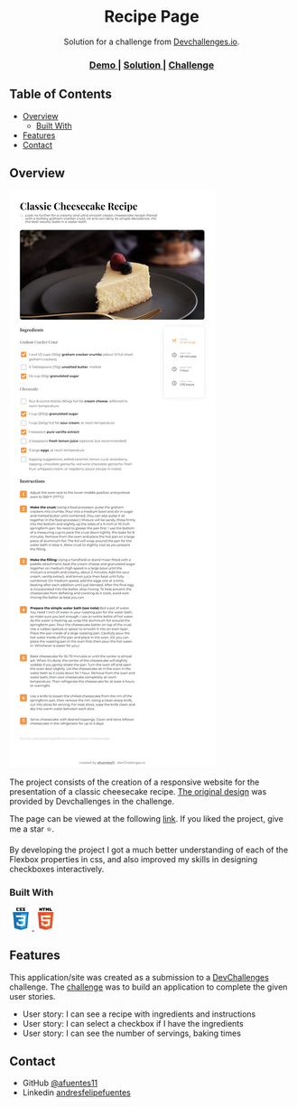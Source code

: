 <!-- Please update value in the {}  -->

<h1 align="center">Recipe Page</h1>

<div align="center">
   Solution for a challenge from  <a href="http://devchallenges.io" target="_blank">Devchallenges.io</a>.
</div>

<div align="center">
  <h3>
    <a href="https://afuentes11.github.io/recipe-page-devChallenges/">
      Demo
    </a>
    <span> | </span>
    <a href="https://devchallenges.io/solutions/gDe1dbaAs21aurs0VSXD">
      Solution
    </a>
    <span> | </span>
    <a href="https://devchallenges.io/challenges/OEKdUZ6xs0h99C38XVht">
      Challenge
    </a>
  </h3>
</div>

<!-- TABLE OF CONTENTS -->

## Table of Contents

- [Overview](#overview)
  - [Built With](#built-with)
- [Features](#features)
- [Contact](#contact)


<!-- OVERVIEW -->

## Overview

![screenshot](https://github.com/afuentes11/recipe-page-devChallenges/blob/master/img/desktop%20screen.png)

The project consists of the creation of a responsive website for the presentation of a classic cheesecake recipe.  [The original design](https://www.figma.com/file/2jVBTSKeCYF0dIN6fi0stX?chrome=DOCUMENTATION&embed_host=astra&kind=&node-id=0%3A1&viewer=1) was provided by Devchallenges in the challenge.

The page can be viewed at the following [link](https://afuentes11.github.io/recipe-page-devChallenges/). If you liked the project, give me a star ⭐.

By developing the project I got a much better understanding of each of the Flexbox properties in css, and also improved my skills in designing checkboxes interactively.

### Built With

<!-- This section should list any major frameworks that you built your project using. Here are a few examples.-->

<p align="left"> <a href="https://www.w3schools.com/css/" target="_blank" rel="noreferrer"> <img src="https://raw.githubusercontent.com/devicons/devicon/master/icons/css3/css3-original-wordmark.svg" alt="css3" width="40" height="40"/> </a>
  <a href="https://www.w3.org/html/" target="_blank" rel="noreferrer"> <img src="https://raw.githubusercontent.com/devicons/devicon/master/icons/html5/html5-original-wordmark.svg" alt="html5" width="40" height="40"/> </a> </p>

## Features

<!-- List the features of your application or follow the template. Don't share the figma file here :) -->

This application/site was created as a submission to a [DevChallenges](https://devchallenges.io/) challenge. The [challenge](https://devchallenges.io/challenges/OEKdUZ6xs0h99C38XVht) was to build an application to complete the given user stories.

 - User story: I can see a recipe with ingredients and instructions
 - User story: I can select a checkbox if I have the ingredients
 - User story: I can see the number of servings, baking times

## Contact

- GitHub [@afuentes11](https://github.com/afuentes11)
- Linkedin [andresfelipefuentes](https://www.linkedin.com/in/andresfuentesmartinez/)

